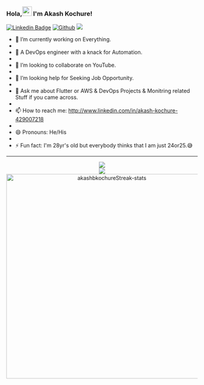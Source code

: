 ### Hola,<img src="https://media.giphy.com/media/hvRJCLFzcasrR4ia7z/giphy.gif" width="25px"> I'm Akash Kochure! 

[![Linkedin Badge](https://img.shields.io/badge/-Akash-blue?style=flat-square&logo=Linkedin&logoColor=white&link=www.https://www.linkedin.com/in/akash-kochure-429007218/)](https://www.https://www.linkedin.com/in/akash-kochure-429007218/)
[![Github](https://img.shields.io/github/followers/akashbkochure?label=Follow&style=social)](https://github.com/akashbkochure)
![](https://visitor-badge.glitch.me/badge?page_id=akashbkochure.akashbkochure)


- 🔭 I’m currently working on Everything.
- 
- 🌱 A DevOps engineer with a knack for Automation.
- 
- 👯 I’m looking to collaborate on YouTube.
- 
- 🤔 I’m looking help for Seeking Job Opportunity.
- 
- 💬 Ask me about Flutter or AWS & DevOps Projects & Monitring related Stuff if you came across.
- 
- 📫 How to reach me: http://www.linkedin.com/in/akash-kochure-429007218
- 
- 😄 Pronouns: He/His
- 
- ⚡ Fun fact: I'm 28yr's old but everybody thinks that I am just 24or25.😅
<hr>

<div align="center">
<img src="https://github-readme-stats.vercel.app/api?username=akashbkochure&&show_icons=true&title_color=ffffff&icon_color=bb2acf&text_color=daf7dc&bg_color=151515">
</div>

<div align="center">
<img src="https://capsule-render.vercel.app/api?type=rect&color=da2828&height=3&section=header&%20render">
<a href="https://github.com/akashbkochure/"><img src="https://github-readme-streak-stats.herokuapp.com/?user=akashbkochure&theme=dark&ring=e73737&currStreakNum=ffffff&fire=eaa532&currStreakLabel=eaa532&hide_border=true&background=0E1118" width="540" alt="akashbkochureStreak-stats"></a>
</div>
